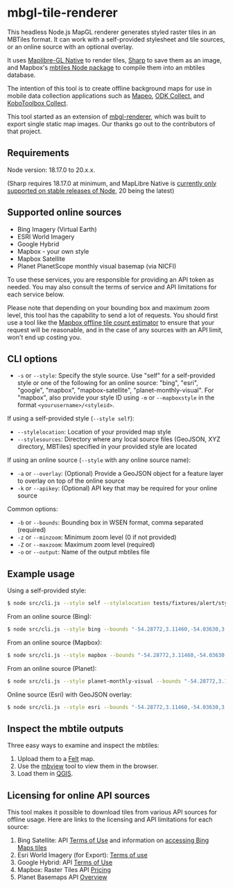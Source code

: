 # mbgl-tile-renderer

This headless Node.js MapGL renderer generates styled raster tiles in an MBTiles format. It can work with a self-provided stylesheet and tile sources, or an online source with an optional overlay. 

It uses [Maplibre-GL Native](https://www.npmjs.com/package/@maplibre/maplibre-gl-native) to render tiles, [Sharp](https://www.npmjs.com/package/sharp) to save them as an image, and Mapbox's [mbtiles Node package](https://www.npmjs.com/package/@mapbox/mbtiles) to compile them into an mbtiles database.

The intention of this tool is to create offline background maps for use in mobile data collection applications such as [Mapeo](https://mapeo.app/), [ODK Collect](https://getodk.org/), and [KoboToolbox Collect](https://www.kobotoolbox.org/).

This tool started as an extension of [mbgl-renderer](https://github.com/consbio/mbgl-renderer), which was built to export single static map images. Our thanks go out to the contributors of that project.

## Requirements

Node version: 18.17.0 to 20.x.x. 

(Sharp requires 18.17.0 at minimum, and MapLibre Native is [currently only supported on stable releases of Node](https://github.com/maplibre/maplibre-native/issues/1058), 20 being the latest)

## Supported online sources

* Bing Imagery (Virtual Earth)
* ESRI World Imagery
* Google Hybrid
* Mapbox - your own style
* Mapbox Satellite
* Planet PlanetScope monthly visual basemap (via NICFI)

To use these services, you are responsible for providing an API token as needed. You may also consult the terms of service and API limitations for each service below.

Please note that depending on your bounding box and maximum zoom level, this tool has the capability to send a lot of requests. You should first use a tool like the [Mapbox offline tile count estimator](https://docs.mapbox.com/playground/offline-estimator/) to ensure that your request will be reasonable, and in the case of any sources with an API limit, won't end up costing you.

## CLI options

* `-s` or `--style`: Specify the style source. Use "self" for a self-provided style or one of the following for an online source: "bing", "esri", "google", "mapbox", "mapbox-satellite", "planet-monthly-visual". For "mapbox", also provide your style ID using `-m` or `--mapboxstyle` in the format `<yourusername>/<styleid>`.

If using a self-provided style (`--style self`):
*  `--stylelocation`: Location of your provided map style
*  `--stylesources`: Directory where any local source files (GeoJSON, XYZ directory, MBTiles) specified in your provided style are located

If using an online source (`--style` with any online source name):
*  `-a` or `--overlay`: (Optional) Provide a GeoJSON object for a feature layer to overlay on top of the online source
*  `-k` or `--apikey`: (Optional) API key that may be required for your online source

Common options:
*  `-b` or `--bounds`: Bounding box in WSEN format, comma separated (required)
*  `-z` or `--minzoom`: Minimum zoom level (0 if not provided)
*  `-Z` or `--maxzoom`: Maximum zoom level (required)
*  `-o` or `--output`: Name of the output mbtiles file

## Example usage

Using a self-provided style:

```bash
$ node src/cli.js --style self --stylelocation tests/fixtures/alert/style-with-geojson.json --bounds "-54.28772,3.11460,-54.03630,3.35025" -Z 13 --stylesources tests/fixtures/alert/sources
```

From an online source (Bing):

```bash
$ node src/cli.js --style bing --bounds "-54.28772,3.11460,-54.03630,3.35025" -Z 13 --apikey YOUR_API_KEY_HERE
```

From an online source (Mapbox):

```bash
$ node src/cli.js --style mapbox --bounds "-54.28772,3.11460,-54.03630,3.35025" -Z 13 --mapboxstyle YOUR_USERNAME/YOUR_MAPBOX_STYLE_ID --apikey YOUR_API_KEY_HERE
```

From an online source (Planet):

```bash
$ node src/cli.js --style planet-monthly-visual --bounds "-54.28772,3.11460,-54.03630,3.35025" -Z 13 --apikey YOUR_API_KEY_HERE
```

Online source (Esri) with GeoJSON overlay:

```bash
$ node src/cli.js --style esri --bounds "-54.28772,3.11460,-54.03630,3.35025" -Z 13 --apikey YOUR_API_KEY_HERE --overlay '{"type": "FeatureCollection", "name": "alert", "features": [{"geometry": {"coordinates": [[[-54.25348208981326, 3.140689896338671], [-54.25348208981326, 3.140600064810259], [-54.253841415926914, 3.140600064810259], [-54.25348208981326, 3.140689896338671]]], "geodesic": false, "type": "Polygon"}, "id": "-603946+34961", "properties": {"month_detec": "09", "year_detec": "2023"}, "type": "Feature"}]}'
```

## Inspect the mbtile outputs

Three easy ways to examine and inspect the mbtiles:

1. Upload them to a [Felt](https://felt.com) map.
2. Use the [mbview](https://github.com/mapbox/mbview) tool to view them in the browser.
3. Load them in [QGIS](https://qgis.org).

## Licensing for online API sources

This tool makes it possible to download tiles from various API sources for offline usage. Here are links to the licensing and API limitations for each source:

1. Bing Satellite: API [Terms of Use](https://www.microsoft.com/en-us/maps/bing-maps/product) and information on [accessing Bing Maps tiles](https://learn.microsoft.com/en-us/bingmaps/rest-services/directly-accessing-the-bing-maps-tiles)
2. Esri World Imagery (for Export): [Terms of use](https://www.arcgis.com/home/item.html?id=226d23f076da478bba4589e7eae95952)
3. Google Hybrid: API [Terms of Use](https://developers.google.com/maps/documentation/tile/policies)
4. Mapbox: Raster Tiles API [Pricing](https://www-mapbox.webflow.io/pricing#tile)
5. Planet Basemaps API [Overview](https://developers.planet.com/docs/basemaps/tile-services/)
